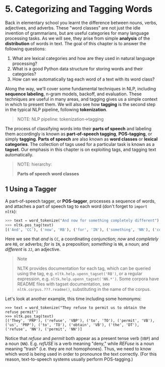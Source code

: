 # 5. Categorizing and Tagging Words

Back in elementary school you learnt the difference between nouns, verbs, adjectives, and adverbs. These "word classes" are not just the idle invention of grammarians, but are useful categories for many language processing tasks. As we will see, they arise from simple **analysis** of the **distribution** of words in text. The goal of this chapter is to answer the following questions:

1. What are lexical categories and how are they used in natural language processing?
2. What is a good Python data structure for storing words and their categories?
3. How can we automatically tag each word of a text with its word class?

Along the way, we'll cover some fundamental techniques in NLP, including **sequence labeling**, n-gram models, backoff, and evaluation. These techniques are useful in many areas, and tagging gives us a simple context in which to present them. We will also see how **tagging** is the second step in the typical NLP pipeline, following **tokenization**.

> NOTE: NLP pipeline: tokenization->tagging 

The process of classifying words into their **parts of speech** and labeling them accordingly is known as **part-of-speech tagging**, **POS-tagging**, or simply **tagging**. **Parts of speech** are also known as **word classes** or **lexical categories**. The collection of tags used for a particular task is known as a **tagset**. Our emphasis in this chapter is on exploiting tags, and tagging text automatically.

> NOTE: hierarchy:
>
> **Parts of speech** **word classes**

## 1  Using a Tagger

A part-of-speech tagger, or **POS-tagger**, processes a sequence of words, and attaches a part of speech tag to each word (don't forget to `import nltk`):

```python
>>> text = word_tokenize("And now for something completely different") 
>>> nltk.pos_tag(text) 
[('And', 'CC'), ('now', 'RB'), ('for', 'IN'), ('something', 'NN'), ('completely', 'RB'), ('different', 'JJ')]
```

Here we see that *and* is `CC`, a coordinating conjunction; *now* and *completely* are `RB`, or adverbs; *for* is `IN`, a preposition; *something* is `NN`, a noun; and *different* is `JJ`, an adjective.

> Note
>
> NLTK provides documentation for each tag, which can be queried using the tag, e.g. `nltk.help.upenn_tagset('RB')`, or a regular expression, e.g. `nltk.help.upenn_tagset('NN.*')`. Some corpora have README files with tagset documentation, see `nltk.corpus.???.readme()`, substituting in the name of the corpus.

Let's look at another example, this time including some homonyms:

```
>>> text = word_tokenize("They refuse to permit us to obtain the refuse permit") 
>>> nltk.pos_tag(text) 
[('They', 'PRP'), ('refuse', 'VBP'), ('to', 'TO'), ('permit', 'VB'), ('us', 'PRP'), ('to', 'TO'), ('obtain', 'VB'), ('the', 'DT'), ('refuse', 'NN'), ('permit', 'NN')]
```

Notice that *refuse* and *permit* both appear as a present tense verb (`VBP`) and a noun (`NN`). E.g. *refUSE* is a verb meaning "deny," while *REFuse* is a noun meaning "trash" (i.e. they are not homophones). Thus, we need to know which word is being used in order to pronounce the text correctly. (For this reason, text-to-speech systems usually perform POS-tagging.)

